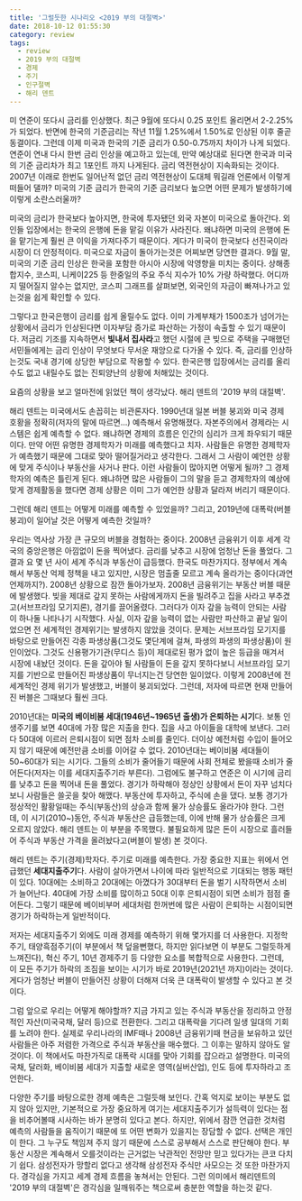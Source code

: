 ```yaml
---
title: '그럴듯한 시나리오 <2019 부의 대절벽>'
date: 2018-10-12 01:55:30
category: review
tags:
  - review
  - 2019 부의 대절벽
  - 경제
  - 주기
  - 인구절벽
  - 해리 덴트
---
```


미 연준이 또다시 금리를 인상했다. 최근 9월에 또다시 0.25 포인트 올리면서 2-2.25%가 되었다. 반면에 한국의 기준금리는 작년 11월 1.25%에서 1.50%로 인상된 이후 줄곧 동결이다. 그런데 이제 미국과 한국의 기준 금리가 0.50-0.75까지 차이가 나게 되었다. 연준이 연내 다시 한번 금리 인상을 예고하고 있는데, 만약 예상대로 된다면 한국과 미국의 기준 금리차가 최고 1포인트 까지 나게된다. 금리 역전현상이 지속화되는 것이다. 2007년 이래로 한번도 일어난적 없던 금리 역전현상이 도대체 뭐길래 언론에서 이렇게 떠들어 댈까? 미국의 기준 금리가 한국의 기준 금리보다 높으면 어떤 문제가 발생하기에 이렇게 소란스러울까? 

미국의 금리가 한국보다 높아지면, 한국에 투자됐던 외국 자본이 미국으로 돌아간다. 외인들 입장에서는 한국의 은행에 돈을 맡길 이유가 사라진다. 왜냐하면 미국의 은행에 돈을 맡기는게 훨씬 큰 이익을 가져다주기 때문이다. 게다가 미국이 한국보다 선진국이라 시장이 더 안정적이다. 미국으로 자금이 돌아가는것은 어찌보면 당연한 결과다. 9월 말, 미국의 기준 금리 인상은 한국을 포함한 아시아 시장에 악영향을 미치는 중이다. 상해종합지수, 코스피, 니케이225 등 한중일의 주요 주식 지수가 10% 가량 하락했다. 어디까지 떨어질지 알수는 없지만, 코스피 그래프를 살펴보면, 외국인의 자금이 빠져나가고 있는것을 쉽게 확인할 수 있다. 

그렇다고 한국은행이 금리를 쉽게 올릴수도 없다. 이미 가계부채가 1500조가 넘어가는 상황에서 금리가 인상된다면 이자부담 증가로 파산하는 가정이 속출할 수 있기 때문이다. 저금리 기조를 지속하면서 **빛내서 집사라**고 했던 시절에 큰 빚으로 주택을 구매했던 서민들에게는 금리 인상이 무엇보다 무서운 재앙으로 다가올 수 있다. 즉, 금리를 인상하는것도 국내 경기에 상당한 부담으로 작용할 수 있다. 한국은행 입장에서는 금리를 올리수도 없고 내릴수도 없는 진퇴양난의 상황에 처해있는 것이다.

요즘의 상황을 보고 얼마전에 읽었던 책이 생각났다. 해리 덴트의 '2019 부의 대절벽'.

해리 덴트는 미국에서도 손꼽히는 비관론자다. 1990년대 일본 버블 붕괴와 미국 경제 호황을 정확히(저자의 말에 따르면...) 예측해서 유명해졌다. 자본주의에서 경제라는 시스템은 쉽게 예측할 수 없다. 왜냐하면 경제의 흐름은 인간의 심리가 크게 좌우되기 때문이다. 만약 어떤 유명한 경제학자가 미래를 예측했다고 치자. 사람들은 유명한 경제학자가 예측했기 때문에 그대로 맞아 떨어질거라고 생각한다. 그래서 그 사람이 예언한 상황에 맞게 주식이나 부동산을 사거나 판다. 이런 사람들이 많아지면 어떻게 될까? 그 경제학자의 예측은 틀린게 된다. 왜냐하면 많은 사람들이 그의 말을 듣고 경제학자의 예상에 맞게 경제활동을 했다면 경제 상황은 이미 그가 예언한 상황과 달라져 버리기 때문이다. 

그런데 해리 덴트는 어떻게 미래를 예측할 수 있었을까? 그리고, 2019년에 대폭락(버블붕괴)이 일어날 것은 어떻게 예측한 것일까?

우리는 역사상 가장 큰 규모의 버블을 경험하는 중이다. 2008년 금융위기 이후 세계 각국의 중앙은행은 아낌없이 돈을 찍어냈다. 금리를 낮추고 시장에 엄청난 돈을 풀었다. 그 결과 요 몇 년 사이 세계 주식과 부동산이 급등했다. 한국도 마찬가지다. 정부에서 계속해서 부동산 억제 정책을 내고 있지만, 시장은 멈출줄 모르고 계속 올라가는 중이다(과연 언제까지?). 2008년 상황으로 잠깐 돌아가보자. 2008년 금융위기는 부동산 버블 때문에 발생했다. 빚을 제대로 갚지 못하는 사람에게까지 돈을 빌려주고 집을 사라고 부추겼고(서브프라임 모기지론), 경기를 끌어올렸다. 그러다가 이자 갚을 능력이 안되는 사람이 하나둘 나타나기 시작했다. 사실, 이자 갚을 능력이 없는 사람만 파산하고 끝날 일이었으면 전 세계적인 경제위기는 발생하지 않았을 것이다. 문제는 서브프라임 모기지를 바탕으로 만들어진 각종 파생상품(그것도 몇단계에 걸쳐, 파생의 파생의 파생상품)이 원인이었다. 그것도 신용평가기관(무디스 등)이 제대로된 평가 없이 높은 등급을 매겨서 시장에 내놨던 것이다. 돈을 갚아야 될 사람들이 돈을 갚지 못하다보니 서브프라임 모기지를 기반으로 만들어진 파생상품이 무너지는건 당연한 일이었다. 이렇게 2008년에 전 세계적인 경제 위기가 발생했고, 버블이 붕괴되었다. 그런데, 저자에 따르면 현재 만들어진 버블은 그때보다 훨씬 크다. 

2010년대는 **미국의 베이비붐 세대(1946년~1965년 출생)가 은퇴하는 시기**다. 보통 인생주기를 보면 40대에 가장 많은 지출을 한다. 집을 사고 아이들을 대학에 보낸다. 그러다 50대에 이르러 은퇴시점이 되면 점차 소비를 줄인다. 더이상 예전처럼 수입이 들어오지 않기 때문에 예전만큼 소비를 이어갈 수 없다. 2010년대는 베이비붐 세대들이 50~60대가 되는 시기다. 그들의 소비가 줄어들기 때문에 사회 전체로 봤을때 소비가 줄어든다(저자는 이를 세대지출주기라 부른다). 그럼에도 불구하고 연준은 이 시기에 금리를 낮추고 돈을 찍어내 돈을 풀었다. 경기가 하락해야 정상인 상황에서 돈이 자꾸 넘치다보니 사람들은 쓸곳을 찾아 해맸다. 부동산에 투자하고, 주식에 손을 댔다. 보통 경기가 정상적인 활황일때는 주식(부동산)의 상승과 함께 물가 상승률도 올라가야 한다. 그런데, 이 시기(2010~)동안, 주식과 부동산은 급등했는데, 이에 반해 물가 상승률은 크게 오르지 않았다. 해리 덴트는 이 부분을 주목했다. 불필요하게 많은 돈이 시장으로 흘러들어 주식과 부동산 가격을 올려놨다고(버블이 발생) 본 것이다.

해리 덴트는 주기(경제)학자다. 주기로 미래를 예측한다. 가장 중요한 지표는 위에서 언급했던 **세대지출주기**다. 사람이 살아가면서 나이에 따라 일반적으로 기대되는 행동 패턴이 있다. 10대에는 소비하고 20대에는 아꼈다가 30대부터 돈을 벌기 시작하면서 소비가 늘어난다. 40대에 가장 소비를 많이하고 50대 이후 은퇴시점이 되면 소비가 점점 줄어든다. 그렇기 때문에 베이비부머 세대처럼 한꺼번에 많은 사람이 은퇴하는 시점이되면 경기가 하락하는게 일반적이다.

저자는 세대지출주기 외에도 미래 경제를 예측하기 위해 몇가지를 더 사용한다. 지정학주기, 태양흑점주기(이 부분에서 책 덮을뻔했다, 하지만 읽다보면 이 부분도 그럴듯하게 느껴진다), 혁신 주기, 10년 경제주기 등 다양한 요소를 복합적으로 사용한다. 그런데, 이 모든 주기가 하락의 조짐을 보이는 시기가 바로 2019년(2021년 까지)이라는 것이다. 게다가 엄청난 버블이 만들어진 상황이 더해져 더욱 큰 대폭락이 발생할 수 있다고 본 것이다.

그럼 앞으로 우리는 어떻게 해야할까? 지금 가지고 있는 주식과 부동산을 정리하고 안정적인 자산(미국국채, 달러 등)으로 전환한다. 그리고 대폭락을 기다려 일생 일대의 기회를 노려야 한다. 실제로 우리나라의 IMF때나 2008년 금융위기때 현금을 보유하고 있던 사람들은 아주 저렴한 가격으로 주식과 부동산을 매수했다. 그 이후는 말하지 않아도 알것이다. 이 책에서도 마찬가직로 대폭락 시대를 맞아 기회를 잡으라고 설명한다. 미국의 국채, 달러화, 베이비붐 세대가 지출할 새로운 영역(실버산업), 인도 등에 투자하라고 조언한다.

다양한 주기를 바탕으로한 경제 예측은 그럴듯해 보인다. 간혹 억지로 보이는 부분도 없지 않아 있지만, 기본적으로 가장 중요하게 여기는 세대지출주기가 설득력이 있다는 점을 비추어볼때 시사하는 바가 분명히 있다고 본다. 하지만, 위에서 잠깐 언급한 것처럼 예측의 사람들을 움직이기 때문에 또 어떤 변화가 있을지는 장담할 수 없다. 선택은 개인이 한다. 그 누구도 책임져 주지 않기 때문에 스스로 공부해서 스스로 판단해야 한다. 부동산 시장은 계속해서 오를것이라는 근거없는 낙관적인 전망만 믿고 있다가는 큰코 다치기 쉽다. 삼성전자가 망할리 없다고 생각해 삼성전자 주식만 사모으는 것 또한 마찬가지다. 경각심을 가지고 세계 경제 흐름을 놓쳐서는 안된다. 그런 의미에서 해리덴트의 '2019 부의 대절벽'은 경각심을 일깨워주는 책으로써 충분한 역할을 하는것 같다.